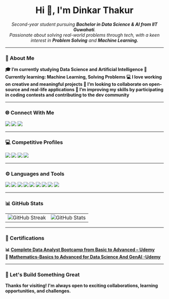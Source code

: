 <h1 align="center">Hi 👋, I'm Dinkar Thakur</h1>

<p align="center">
  <em>
    Second-year student pursuing <strong>Bachelor in Data Science & AI from IIT Guwahati</strong>.<br>
    Passionate about solving real-world problems through tech, with a keen interest in <strong>Problem Solving</strong> and <strong> Machine Learning<strong>.
  </em>
</p>

---

### 🧠 About Me
🎓 I’m currently studying **Data Science and Artificial Intelligence**
🌱 Currently learning: Machine Learning, Solving Problems
💻 I love working on **creative and meaningful projects**
🤝 I’m looking to collaborate on open-source and real-life applications
🧩 I’m improving my skills by participating in coding contests and contributing to the dev community

---

### 🌐 Connect With Me
<p align="left">
  <a href="https://twitter.com/DinkarThakur17" target="_blank"><img src="https://img.shields.io/badge/Twitter-1DA1F2?style=for-the-badge&logo=twitter&logoColor=white"/></a>
  <a href="https://linkedin.com/in/dinkarthakur5197" target="_blank"><img src="https://img.shields.io/badge/LinkedIn-0077B5?style=for-the-badge&logo=linkedin&logoColor=white"/></a>
  <a href="https://instagram.com/_dinkarthakur_" target="_blank"><img src="https://img.shields.io/badge/Instagram-E4405F?style=for-the-badge&logo=instagram&logoColor=white"/></a>
</p>

---

### 💻 Competitive Profiles
<p align="left">
  <a href="https://www.codechef.com/users/dinkarthakur12" target="_blank"><img src="https://img.shields.io/badge/CodeChef-5B4638?style=for-the-badge&logo=codechef&logoColor=white"/></a>
  <a href="https://codeforces.com/profile/dinkarthakur120" target="_blank"><img src="https://img.shields.io/badge/Codeforces-1F8ACB?style=for-the-badge&logo=codeforces&logoColor=white"/></a>
  <a href="https://www.leetcode.com/dinkar120" target="_blank"><img src="https://img.shields.io/badge/LeetCode-FFA116?style=for-the-badge&logo=leetcode&logoColor=black"/></a>
  <a href="https://www.hackerearth.com/@dinkarthakur120" target="_blank"><img src="https://img.shields.io/badge/HackerEarth-323754?style=for-the-badge&logo=hackerearth&logoColor=white"/></a>
</p>

---

### ⚙️ Languages and Tools
<p align="left">
  <img src="https://img.shields.io/badge/C-00599C?style=for-the-badge&logo=c&logoColor=white"/>
  <img src="https://img.shields.io/badge/C++-00599C?style=for-the-badge&logo=c%2B%2B&logoColor=white"/>
  <img src="https://img.shields.io/badge/Python-FFD43B?style=for-the-badge&logo=python&logoColor=blue"/>
  <img src="https://img.shields.io/badge/JavaScript-F7DF1E?style=for-the-badge&logo=javascript&logoColor=black"/>
  <img src="https://img.shields.io/badge/HTML5-E34F26?style=for-the-badge&logo=html5&logoColor=white"/>
  <img src="https://img.shields.io/badge/CSS3-1572B6?style=for-the-badge&logo=css3&logoColor=white"/>
  <img src="https://img.shields.io/badge/Node.js-339933?style=for-the-badge&logo=nodedotjs&logoColor=white"/>
  <img src="https://img.shields.io/badge/MySQL-4479A1?style=for-the-badge&logo=mysql&logoColor=white"/>
  <img src="https://img.shields.io/badge/Pandas-150458?style=for-the-badge&logo=pandas&logoColor=white"/>
</p>

---

### 📊 GitHub Stats

<table>
  <tr>
    <td>
      <img src="https://streak-stats.demolab.com?user=infy-dinkar&theme=radical" alt="GitHub Streak" />
    </td>
    <td>
      <img src="https://github-readme-stats.vercel.app/api?username=infy-dinkar&show_icons=true&theme=radical" alt="GitHub Stats" />
    </td>
  </tr>
</table>

---

### 📜 Certifications

📊 [Complete Data Analyst Bootcamp from Basic to Advanced – Udemy]()  
🤖 [Mathematics-Basics to Advanced for Data Science And GenAI -Udemy]()  

  </tr>
</table>









---


### 🙌 Let's Build Something Great
Thanks for visiting! I'm always open to exciting collaborations, learning opportunities, and challenges.
